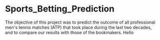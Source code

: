 # Sports_Betting_Prediction
The objective of this project was to predict the outcome of all professional men's tennis matches (ATP) that took place during the last two decades, and to compare our results with those of the bookmakers. Hello
